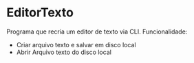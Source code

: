 # EditorTexto

Programa que recria um editor de texto via CLI.
Funcionalidade:
  * Criar arquivo texto e salvar em disco local
  * Abrir Arquivo texto do disco local
